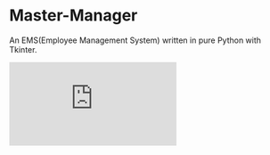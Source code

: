 # Master-Manager
An EMS(Employee Management System) written in pure Python with Tkinter.


![README.pdf](https://github.com/vivekkushalch/Master-Manager/blob/main/DOCS/MASTER-MANAGER.pdf)


